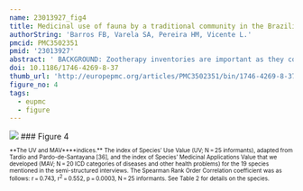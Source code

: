 ```yaml
---
name: 23013927_fig4
title: Medicinal use of fauna by a traditional community in the Brazilian Amazonia.
authorString: 'Barros FB, Varela SA, Pereira HM, Vicente L.'
pmcid: PMC3502351
pmid: '23013927'
abstract: ' BACKGROUND: Zootherapy inventories are important as they contribute to the world documentation of the prevalence, importance and diversity of the medicinal use of animals in traditional human communities. The present study aims to contribute with a more valuable example of the zootherapy practices of a traditional community in the Brazilian Amazonia - the "Riozinho do Anfrísio" Extractive Reserve, in Northern Brazil. METHODS: We used the methods of participant observation and semi-structured interviews, applied to 25 informants. We employed the combined properties of two indices to measure the medicinal importance of each cited species to the studied community, as well as their versatility in the treatment of diseases: the well known Use Value (UV) and the Medicinal Applications Value (MAV) that we developed. RESULTS: We recorded 31 species of medicinal animals from six taxonomic categories, seven of which are new to science. The species are used for the treatment of 28 diseases and one species is used as an amulet against snakebites. The five species with the highest UV indices are the most popular and valued by the studied community. Their contrasting MAV indices indicate that they have different therapeutic properties: specific (used for the treatment of few diseases; low versatility) and all-purpose (several diseases; high versatility). Similarly, the most cited diseases were also those that could be treated with a larger number of animal species. Ten species are listed in the CITES appendices and 21 are present in the IUCN Red List. The knowledge about the medicinal use of the local fauna is distributed evenly among the different age groups of the informants. CONCLUSIONS: This study shows that the local fauna represents an important medicinal resource for the inhabitants of the protected area. The combined use of the UV and MAV indices allowed identifying the species with the highest therapeutic potential. This type of information about a species may be of interest to pharmacological research, and is crucial to its conservation, since it helps signaling the species that may undergo higher hunting pressures. Data on zootherapy can also be of interesting to ecologists by contributing to indicators of local biodiversity richness.'
doi: 10.1186/1746-4269-8-37
thumb_url: 'http://europepmc.org/articles/PMC3502351/bin/1746-4269-8-37-4.gif'
figure_no: 4
tags:
  - eupmc
  - figure
---
```

<img src='http://europepmc.org/articles/PMC3502351/bin/1746-4269-8-37-4.jpg' style='max-height: 300px'>
### Figure 4
<p style='font-size: 10px;'>**The UV and MAV****indices.** The index of Species’ Use Value (UV; N = 25 informants), adapted from Tardío and Pardo-de-Santayana [<xref ref-type="bibr" rid="B36">36</xref>], and the index of Species’ Medicinal Applications Value that we developed (MAV; N = 20 ICD categories of diseases and other health problems) for the 19 species mentioned in the semi-structured interviews. The Spearman Rank Order Correlation coefficient was as follows: r = 0.743, r<sup>2</sup> = 0.552, p = 0.0003, N = 25 informants. See Table <xref ref-type="table" rid="T2">2</xref> for details on the species.</p>